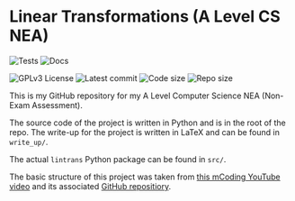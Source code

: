 # Linear Transformations (A Level CS NEA)

![Tests](https://github.com/DoctorDalek1963/linear-transformations/actions/workflows/tests.yml/badge.svg)
![Docs](https://github.com/DoctorDalek1963/linear-transformations/actions/workflows/docs.yml/badge.svg)

![GPLv3 License](https://img.shields.io/github/license/DoctorDalek1963/linear-transformations?style=flat-square)
![Latest commit](https://img.shields.io/github/last-commit/DoctorDalek1963/linear-transformations?style=flat-square)
![Code size](https://img.shields.io/github/languages/code-size/DoctorDalek1963/linear-transformations?style=flat-square)
![Repo size](https://img.shields.io/github/repo-size/DoctorDalek1963/linear-transformations?style=flat-square)

This is my GitHub repository for my A Level Computer Science NEA (Non-Exam Assessment).

The source code of the project is written in Python and is in the root of the repo. The write-up for the project is written in LaTeX and can be found in `write_up/`.

The actual `lintrans` Python package can be found in `src/`.

The basic structure of this project was taken from [this mCoding YouTube video](https://www.youtube.com/watch?v=DhUpxWjOhME) and its associated [GitHub repositiory](https://github.com/mCodingLLC/SlapThatLikeButton-TestingStarterProject).
